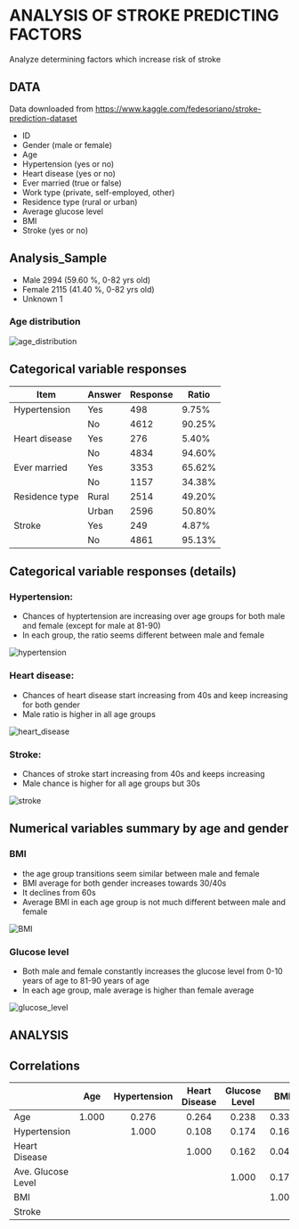 # ANALYSIS OF STROKE PREDICTING FACTORS
Analyze determining factors which increase risk of stroke

## DATA

Data downloaded from  https://www.kaggle.com/fedesoriano/stroke-prediction-dataset

+ ID
+ Gender (male or female)
+ Age
+ Hypertension (yes or no)
+ Heart disease (yes or no)
+ Ever married (true or false)
+ Work type (private, self-employed, other)
+ Residence type (rural or urban)
+ Average glucose level
+ BMI
+ Stroke (yes or no)

## Analysis_Sample
+ Male    2994  (59.60 %, 0-82 yrs old)
+ Female  2115  (41.40 %, 0-82 yrs old)
+ Unknown 1

### Age distribution
![age_distribution](https://user-images.githubusercontent.com/46631208/111081669-cfdc7280-84da-11eb-81d3-3dae1dec07d3.png)


## Categorical variable responses

| Item | Answer | Response | Ratio |
| ---- | ------ | -------- | ----- |
| Hypertension | Yes | 498 | 9.75% |
|   | No | 4612 | 90.25% |
| Heart disease | Yes | 276 | 5.40% |
|   | No | 4834 | 94.60% |
| Ever married | Yes | 3353 | 65.62% |
|   | No | 1157 | 34.38% |
| Residence type | Rural | 2514 | 49.20% |
|  | Urban | 2596 | 50.80% |
| Stroke | Yes | 249 | 4.87% |
|  | No | 4861 | 95.13% |

## Categorical variable responses (details)

### Hypertension:
+ Chances of hyptertension are increasing over age groups for both male and female (except for male at 81-90)
+ In each group, the ratio seems different between male and female

![hypertension](https://user-images.githubusercontent.com/46631208/111082236-90635580-84dd-11eb-9510-5a259a18d095.png)

### Heart disease:
+ Chances of heart disease start increasing from 40s and keep increasing for both gender
+ Male ratio is higher in all age groups

![heart_disease](https://user-images.githubusercontent.com/46631208/111082275-c7d20200-84dd-11eb-97cd-ea4a453111d0.png)

### Stroke:
+ Chances of stroke start increasing from 40s and keeps increasing
+ Male chance is higher for all age groups but 30s

![stroke](https://user-images.githubusercontent.com/46631208/111082340-1d0e1380-84de-11eb-8dc0-3bf27010cf46.png)

## Numerical variables summary by age and gender

### BMI
+ the age group transitions seem similar between male and female
+ BMI average for both gender increases towards 30/40s
+ It declines from 60s
+ Average BMI in each age group is not much different between male and female

![BMI](https://user-images.githubusercontent.com/46631208/111082462-ce14ae00-84de-11eb-9a24-fe8113d188ab.png)


### Glucose level
+ Both male and female constantly increases the glucose level from 0-10 years of age to 81-90 years of age
+ In each age group, male average is higher than female average

![glucose_level](https://user-images.githubusercontent.com/46631208/111082503-103def80-84df-11eb-897e-b925c11a58b7.png)

## ANALYSIS

## Correlations

|       |  Age  | Hypertension | Heart Disease | Glucose Level |   BMI   |  Stroke  |
| ----- | :----: | :----: | :----: | :----: | :----: | :----: |
| Age | 1.000 | 0.276 | 0.264 | 0.238 | 0.333 | 0.245 |
| Hypertension |  | 1.000 | 0.108 | 0.174 | 0.168 | 0.128 |
| Heart Disease |  |   | 1.000 | 0.162 | 0.041| 0.135 |  
| Ave. Glucose Level |   |   |   | 1.000 | 0.176 | 0.132 |
| BMI |    |    |    |    | 1.000 | 0.042 |
| Stroke |    |    |    |    |    | 1.000 |













